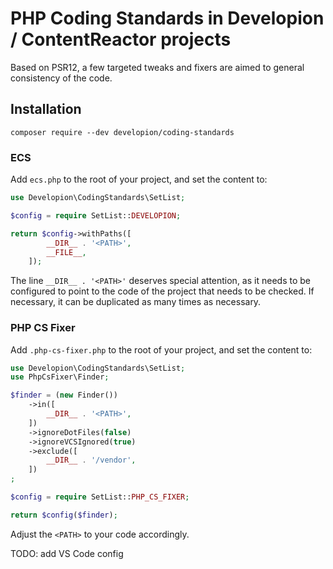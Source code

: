 # PHP Coding Standards in Developion / ContentReactor projects
Based on PSR12, a few targeted tweaks and fixers are aimed to general consistency of the code.
## Installation
```console
composer require --dev developion/coding-standards
```

### ECS
Add `ecs.php` to the root of your project, and set the content to:

```php
use Developion\CodingStandards\SetList;

$config = require SetList::DEVELOPION;

return $config->withPaths([
		__DIR__ . '<PATH>',
		__FILE__,
	]);
```
The line `__DIR__ . '<PATH>'` deserves special attention, as it needs to be configured to point to the code of the project that needs to be checked. If necessary, it can be duplicated as many times as necessary.

### PHP CS Fixer
Add `.php-cs-fixer.php` to the root of your project, and set the content to:

```php
use Developion\CodingStandards\SetList;
use PhpCsFixer\Finder;

$finder = (new Finder())
	->in([
		__DIR__ . '<PATH>',
	])
	->ignoreDotFiles(false)
	->ignoreVCSIgnored(true)
	->exclude([
		__DIR__ . '/vendor',
	])
;

$config = require SetList::PHP_CS_FIXER;

return $config($finder);
```

Adjust the `<PATH>` to your code accordingly.

TODO: add VS Code config
